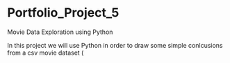# Portfolio_Project_5
Movie Data Exploration using Python 

In this project we will use Python in order to draw some simple conlcusions from a csv movie dataset (
